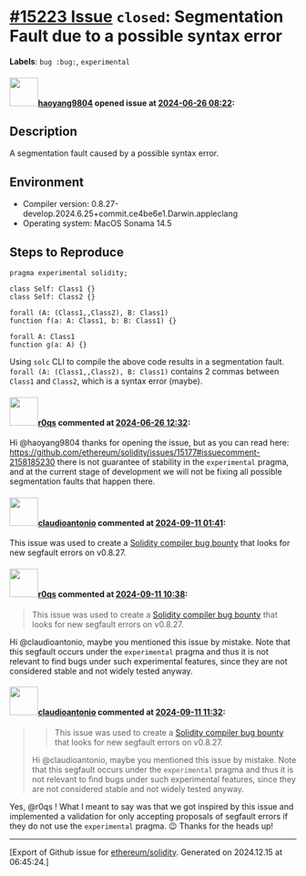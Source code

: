 # [\#15223 Issue](https://github.com/ethereum/solidity/issues/15223) `closed`: Segmentation Fault due to a possible syntax error
**Labels**: `bug :bug:`, `experimental`


#### <img src="https://avatars.githubusercontent.com/u/34816323?u=30559e19824fd038b33dc4b466b8a5600cee5b15&v=4" width="50">[haoyang9804](https://github.com/haoyang9804) opened issue at [2024-06-26 08:22](https://github.com/ethereum/solidity/issues/15223):

<!--## Prerequisites

- First, many thanks for taking part in the community. We really appreciate that.
- We realize there is a lot of information requested here. We ask only that you do your best to provide as much information as possible so we can better help you.
- Support questions are better asked in one of the following locations:
    - [Solidity chat](https://gitter.im/ethereum/solidity)
    - [Stack Overflow](https://ethereum.stackexchange.com/)
- Ensure the issue isn't already reported.
- The issue should be reproducible with the latest solidity version; however, this isn't a hard requirement and being reproducible with an older version is sufficient.

*Delete the above section and the instructions in the sections below before submitting*
-->

## Description

A segmentation fault caused by a possible syntax error.

<!--Please shortly describe the bug you have found, and what you expect instead.-->

## Environment

- Compiler version:  0.8.27-develop.2024.6.25+commit.ce4be6e1.Darwin.appleclang
- Operating system: MacOS Sonama 14.5

## Steps to Reproduce

```Solidity
pragma experimental solidity;

class Self: Class1 {}
class Self: Class2 {}

forall (A: (Class1,,Class2), B: Class1)
function f(a: A: Class1, b: B: Class1) {}

forall A: Class1
function g(a: A) {}
```
Using `solc` CLI to compile the above code results in a segmentation fault.
`forall (A: (Class1,,Class2), B: Class1)` contains 2 commas between `Class1` and `Class2`, which is a syntax error (maybe).

#### <img src="https://avatars.githubusercontent.com/u/457348?u=e02c93e6d98c1154952140a8d5af50d9d5ca59c9&v=4" width="50">[r0qs](https://github.com/r0qs) commented at [2024-06-26 12:32](https://github.com/ethereum/solidity/issues/15223#issuecomment-2191577181):

Hi @haoyang9804 thanks for opening the issue, but as you can read here: https://github.com/ethereum/solidity/issues/15177#issuecomment-2158185230 there is not guarantee of stability in the `experimental` pragma, and at the current stage of development we will not be fixing all possible segmentation faults that happen there.

#### <img src="https://avatars.githubusercontent.com/u/12503122?u=660c615fba4b5bced0050350a790642d592a719f&v=4" width="50">[claudioantonio](https://github.com/claudioantonio) commented at [2024-09-11 01:41](https://github.com/ethereum/solidity/issues/15223#issuecomment-2342447893):

This issue was used to create a [Solidity compiler bug bounty](https://www.reddit.com/r/solidity/comments/1fczopw/bug_buster_to_upgrade_its_solidity_compiler/) that looks for new segfault errors on v0.8.27.

#### <img src="https://avatars.githubusercontent.com/u/457348?u=e02c93e6d98c1154952140a8d5af50d9d5ca59c9&v=4" width="50">[r0qs](https://github.com/r0qs) commented at [2024-09-11 10:38](https://github.com/ethereum/solidity/issues/15223#issuecomment-2343277879):

> This issue was used to create a [Solidity compiler bug bounty](https://www.reddit.com/r/solidity/comments/1fczopw/bug_buster_to_upgrade_its_solidity_compiler/) that looks for new segfault errors on v0.8.27.

Hi @claudioantonio, maybe you mentioned this issue by mistake. Note that this segfault occurs under the `experimental` pragma and thus it is not relevant to find bugs under such experimental features, since they are not considered stable and not widely tested anyway.

#### <img src="https://avatars.githubusercontent.com/u/12503122?u=660c615fba4b5bced0050350a790642d592a719f&v=4" width="50">[claudioantonio](https://github.com/claudioantonio) commented at [2024-09-11 11:32](https://github.com/ethereum/solidity/issues/15223#issuecomment-2343380979):

> > This issue was used to create a [Solidity compiler bug bounty](https://www.reddit.com/r/solidity/comments/1fczopw/bug_buster_to_upgrade_its_solidity_compiler/) that looks for new segfault errors on v0.8.27.
> 
> Hi @claudioantonio, maybe you mentioned this issue by mistake. Note that this segfault occurs under the `experimental` pragma and thus it is not relevant to find bugs under such experimental features, since they are not considered stable and not widely tested anyway.

Yes, @r0qs ! What I meant to say was that we got inspired by this issue and implemented a validation for only accepting proposals of segfault errors if they do not use the `experimental` pragma. 😉 Thanks for the heads up!


-------------------------------------------------------------------------------



[Export of Github issue for [ethereum/solidity](https://github.com/ethereum/solidity). Generated on 2024.12.15 at 06:45:24.]
